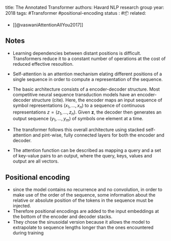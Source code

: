 
title: The Annotated Transformer
authors: Havard NLP research group
year: 2018
tags: #Transformer #positional-encoding
status : #📦 
related:
- [[@vaswaniAttentionAllYou2017]]
## Notes
- Learning dependencies between distant positions is difficult. Transformers reduce it to a constant number of operations at the cost of reduced effective resoultion.
- Self-attention is an attention mechanism elating different positions of a single sequence in order to compute a representation of the sequence.
- The basic architecture consists of a encoder-decoder structure. Most competitive neural sequence transduction models have an encoder-decoder structure (cite). Here, the encoder maps an input sequence of symbol representations $\left(x_{1}, \ldots, x_{n}\right)$ to a sequence of continuous representations $z=\left(z_{1}, \ldots, z_{n}\right)$. Given $\mathbf{z}$, the decoder then generates an output sequence $\left(y_{1}, \ldots, y_{m}\right)$ of symbols one element at a time.
- The transformer follows this overall architecture using stacked self-attention and pint-wise, fully connected layers for both the encoder and decoder.

- The attention function can be described as mapping a query and a set of key-value pairs to an output, where the query, keys, values and output are all vectors.


## Positional encoding
- since the model contains no recurrence and no convolution, in order to make use of the order of the sequence, some information about the relative or absolute position of the tokens in the sequence must be injected.
- Therefore positional encodings are added to the input embeddings at the bottom of the encoder and decoder stacks.
- They chose the sinusoidal version because it allows the model to extrapolate to sequence lengths longer than the ones encountered during training